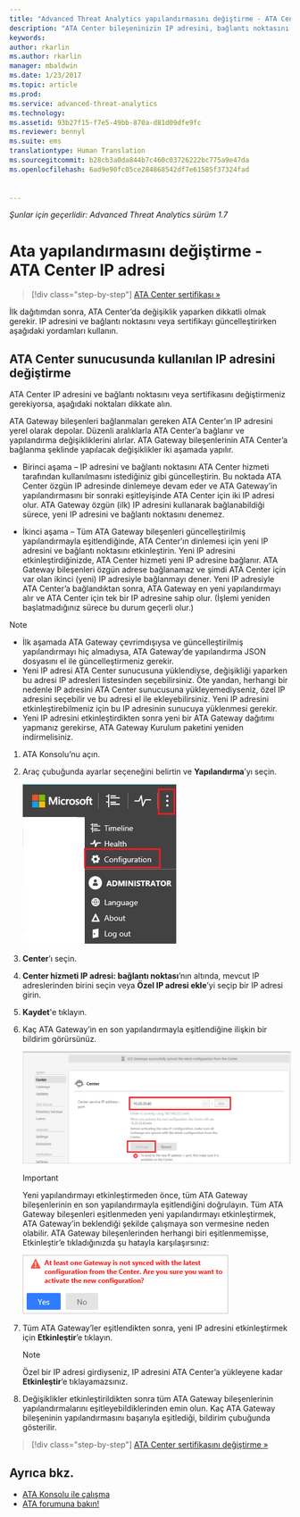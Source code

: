 ```yaml
---
title: "Advanced Threat Analytics yapılandırmasını değiştirme - ATA Center IP adresi | Microsoft Docs"
description: "ATA Center bileşeninizin IP adresini, bağlantı noktasını veya sertifikasını nasıl değiştireceğiniz açıklanır."
keywords: 
author: rkarlin
ms.author: rkarlin
manager: mbaldwin
ms.date: 1/23/2017
ms.topic: article
ms.prod: 
ms.service: advanced-threat-analytics
ms.technology: 
ms.assetid: 93b27f15-f7e5-49bb-870a-d81d09dfe9fc
ms.reviewer: bennyl
ms.suite: ems
translationtype: Human Translation
ms.sourcegitcommit: b28cb3a0da844b7c460c03726222bc775a9e47da
ms.openlocfilehash: 6ad9e90fc05ce284868542df7e61585f37324fad


---
```


*Şunlar için geçerlidir: Advanced Threat Analytics sürüm 1.7*



# <a name="change-ata-configuration---ata-center-ip-address"></a>Ata yapılandırmasını değiştirme - ATA Center IP adresi

>[!div class="step-by-step"]
[ATA Center sertifikası »](modifying-ata-config-centercert.md)

İlk dağıtımdan sonra, ATA Center’da değişiklik yaparken dikkatli olmak gerekir. IP adresini ve bağlantı noktasını veya sertifikayı güncelleştirirken aşağıdaki yordamları kullanın.

## <a name="change-the-ip-address-used-by-the-ata-center-server"></a>ATA Center sunucusunda kullanılan IP adresini değiştirme
ATA Center IP adresini ve bağlantı noktasını veya sertifikasını değiştirmeniz gerekiyorsa, aşağıdaki noktaları dikkate alın.

ATA Gateway bileşenleri bağlanmaları gereken ATA Center’ın IP adresini yerel olarak depolar. Düzenli aralıklarla ATA Center’a bağlanır ve yapılandırma değişikliklerini alırlar. ATA Gateway bileşenlerinin ATA Center’a bağlanma şeklinde yapılacak değişiklikler iki aşamada yapılır.

-   Birinci aşama – IP adresini ve bağlantı noktasını ATA Center hizmeti tarafından kullanılmasını istediğiniz gibi güncelleştirin. Bu noktada ATA Center özgün IP adresinde dinlemeye devam eder ve ATA Gateway’in yapılandırmasını bir sonraki eşitleyişinde ATA Center için iki IP adresi olur. ATA Gateway özgün (ilk) IP adresini kullanarak bağlanabildiği sürece, yeni IP adresini ve bağlantı noktasını denemez.

-   İkinci aşama – Tüm ATA Gateway bileşenleri güncelleştirilmiş yapılandırmayla eşitlendiğinde, ATA Center’ın dinlemesi için yeni IP adresini ve bağlantı noktasını etkinleştirin. Yeni IP adresini etkinleştirdiğinizde, ATA Center hizmeti yeni IP adresine bağlanır. ATA Gateway bileşenleri özgün adrese bağlanamaz ve şimdi ATA Center için var olan ikinci (yeni) IP adresiyle bağlanmayı dener. Yeni IP adresiyle ATA Center’a bağlandıktan sonra, ATA Gateway en yeni yapılandırmayı alır ve ATA Center için tek bir IP adresine sahip olur. (İşlemi yeniden başlatmadığınız sürece bu durum geçerli olur.)

> [!NOTE]
> -   İlk aşamada ATA Gateway çevrimdışıysa ve güncelleştirilmiş yapılandırmayı hiç almadıysa, ATA Gateway’de yapılandırma JSON dosyasını el ile güncelleştirmeniz gerekir.
> -   Yeni IP adresi ATA Center sunucusuna yüklendiyse, değişikliği yaparken bu adresi IP adresleri listesinden seçebilirsiniz. Öte yandan, herhangi bir nedenle IP adresini ATA Center sunucusuna yükleyemediyseniz, özel IP adresini seçebilir ve bu adresi el ile ekleyebilirsiniz. Yeni IP adresini etkinleştirebilmeniz için bu IP adresinin sunucuya yüklenmesi gerekir.
> -   Yeni IP adresini etkinleştirdikten sonra yeni bir ATA Gateway dağıtımı yapmanız gerekirse, ATA Gateway Kurulum paketini yeniden indirmelisiniz.

1.  ATA Konsolu’nu açın.

2.  Araç çubuğunda ayarlar seçeneğini belirtin ve **Yapılandırma**’yı seçin.

    ![ATA yapılandırma ayarları simgesi](media/ATA-config-icon.JPG)

3.  **Center**’ı seçin.

4.  **Center hizmeti IP adresi: bağlantı noktası**’nın altında, mevcut IP adreslerinden birini seçin veya **Özel IP adresi ekle**’yi seçip bir IP adresi girin.

5.  **Kaydet**'e tıklayın.

6.  Kaç ATA Gateway’in en son yapılandırmayla eşitlendiğine ilişkin bir bildirim görürsünüz.

    ![ATA Center ile eşitlenen Gateway bileşenlerinin resmi](media/ATA-chge-IP-after-clicking-save.png)

    >[!IMPORTANT]
    >Yeni yapılandırmayı etkinleştirmeden önce, tüm ATA Gateway bileşenlerinin en son yapılandırmayla eşitlendiğini doğrulayın. Tüm ATA Gateway bileşenleri eşitlenmeden yeni yapılandırmayı etkinleştirmek, ATA Gateway’in beklendiği şekilde çalışmaya son vermesine neden olabilir. ATA Gateway bileşenlerinden herhangi biri eşitlenmemişse, Etkinleştir’e tıkladığınızda şu hatayla karşılaşırsınız:
    >
    >    ![ATA Gateway eşitleme hatası](media/ataGW-not-synced.png)


7.  Tüm ATA Gateway’ler eşitlendikten sonra, yeni IP adresini etkinleştirmek için **Etkinleştir**’e tıklayın.

    > [!NOTE]
    > Özel bir IP adresi girdiyseniz, IP adresini ATA Center’a yükleyene kadar **Etkinleştir**’e tıklayamazsınız.

8.  Değişiklikler etkinleştirildikten sonra tüm ATA Gateway bileşenlerinin yapılandırmalarını eşitleyebildiklerinden emin olun. Kaç ATA Gateway bileşeninin yapılandırmasını başarıyla eşitlediği, bildirim çubuğunda gösterilir.

>[!div class="step-by-step"]
[ATA Center sertifikasını değiştirme »](modifying-ata-config-centercert.md)


## <a name="see-also"></a>Ayrıca bkz.
- [ATA Konsolu ile çalışma](working-with-ata-console.md)
- [ATA forumuna bakın!](https://aka.ms/ata-forum)



<!--HONumber=Feb17_HO1-->


